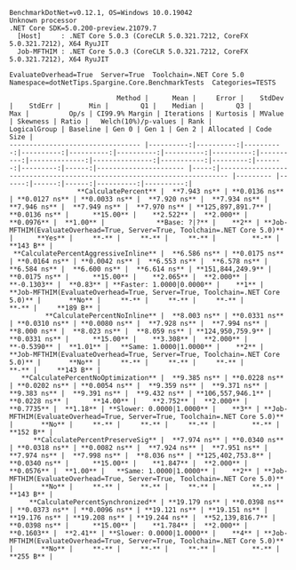 
    BenchmarkDotNet=v0.12.1, OS=Windows 10.0.19042
    Unknown processor
    .NET Core SDK=5.0.200-preview.21079.7
      [Host]     : .NET Core 5.0.3 (CoreCLR 5.0.321.7212, CoreFX 5.0.321.7212), X64 RyuJIT
      Job-MFTHIM : .NET Core 5.0.3 (CoreCLR 5.0.321.7212, CoreFX 5.0.321.7212), X64 RyuJIT

    EvaluateOverhead=True  Server=True  Toolchain=.NET Core 5.0  
    Namespace=dotNetTips.Spargine.Core.BenchmarkTests  Categories=TESTS  

                               Method |      Mean |     Error |    StdDev |    StdErr |       Min |        Q1 |    Median |        Q3 |       Max |          Op/s | CI99.9% Margin | Iterations | Kurtosis | MValue | Skewness | Ratio |   Welch(10%)/p-values | Rank |                                                            LogicalGroup | Baseline | Gen 0 | Gen 1 | Gen 2 | Allocated | Code Size |
    --------------------------------- |----------:|----------:|----------:|----------:|----------:|----------:|----------:|----------:|----------:|--------------:|---------------:|-----------:|---------:|-------:|---------:|------:|---------------------- |-----:|------------------------------------------------------------------------ |--------- |------:|------:|------:|----------:|----------:|
                     **CalculatePercent** |  **7.943 ns** | **0.0136 ns** | **0.0127 ns** | **0.0033 ns** |  **7.920 ns** |  **7.934 ns** |  **7.946 ns** |  **7.949 ns** |  **7.970 ns** | **125,897,891.7** |      **0.0136 ns** |      **15.00** |    **2.522** |  **2.000** |   **0.0976** |  **1.00** |             **Base: ?|?** |    **2** | **Job-MFTHIM(EvaluateOverhead=True, Server=True, Toolchain=.NET Core 5.0)** |      **Yes** |     **-** |     **-** |     **-** |         **-** |     **143 B** |
     **CalculatePercentAggressiveInline** |  **6.586 ns** | **0.0175 ns** | **0.0164 ns** | **0.0042 ns** |  **6.553 ns** |  **6.578 ns** |  **6.584 ns** |  **6.600 ns** |  **6.614 ns** | **151,844,249.9** |      **0.0175 ns** |      **15.00** |    **2.065** |  **2.000** |  **-0.1303** |  **0.83** | **Faster: 1.0000|0.0000** |    **1** | **Job-MFTHIM(EvaluateOverhead=True, Server=True, Toolchain=.NET Core 5.0)** |       **No** |     **-** |     **-** |     **-** |         **-** |     **189 B** |
             **CalculatePercentNoInline** |  **8.003 ns** | **0.0331 ns** | **0.0310 ns** | **0.0080 ns** |  **7.928 ns** |  **7.994 ns** |  **8.000 ns** |  **8.023 ns** |  **8.059 ns** | **124,950,759.9** |      **0.0331 ns** |      **15.00** |    **3.308** |  **2.000** |  **-0.5390** |  **1.01** |   **Same: 1.0000|1.0000** |    **2** | **Job-MFTHIM(EvaluateOverhead=True, Server=True, Toolchain=.NET Core 5.0)** |       **No** |     **-** |     **-** |     **-** |         **-** |     **143 B** |
       **CalculatePercentNoOptimization** |  **9.385 ns** | **0.0228 ns** | **0.0202 ns** | **0.0054 ns** |  **9.359 ns** |  **9.371 ns** |  **9.383 ns** |  **9.391 ns** |  **9.432 ns** | **106,557,946.1** |      **0.0228 ns** |      **14.00** |    **2.752** |  **2.000** |   **0.7735** |  **1.18** | **Slower: 0.0000|1.0000** |    **3** | **Job-MFTHIM(EvaluateOverhead=True, Server=True, Toolchain=.NET Core 5.0)** |       **No** |     **-** |     **-** |     **-** |         **-** |     **152 B** |
          **CalculatePercentPreserveSig** |  **7.974 ns** | **0.0340 ns** | **0.0318 ns** | **0.0082 ns** |  **7.924 ns** |  **7.951 ns** |  **7.974 ns** |  **7.998 ns** |  **8.036 ns** | **125,402,753.8** |      **0.0340 ns** |      **15.00** |    **1.847** |  **2.000** |   **0.0576** |  **1.00** |   **Same: 1.0000|1.0000** |    **2** | **Job-MFTHIM(EvaluateOverhead=True, Server=True, Toolchain=.NET Core 5.0)** |       **No** |     **-** |     **-** |     **-** |         **-** |     **143 B** |
         **CalculatePercentSynchronized** | **19.179 ns** | **0.0398 ns** | **0.0373 ns** | **0.0096 ns** | **19.121 ns** | **19.151 ns** | **19.176 ns** | **19.208 ns** | **19.244 ns** |  **52,139,816.7** |      **0.0398 ns** |      **15.00** |    **1.784** |  **2.000** |   **0.1603** |  **2.41** | **Slower: 0.0000|1.0000** |    **4** | **Job-MFTHIM(EvaluateOverhead=True, Server=True, Toolchain=.NET Core 5.0)** |       **No** |     **-** |     **-** |     **-** |         **-** |     **255 B** |
